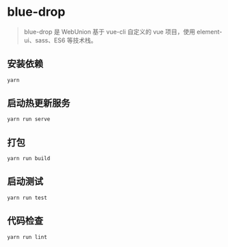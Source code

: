 
# blue-drop

> blue-drop 是 WebUnion 基于 vue-cli 自定义的 vue 项目，使用 element-ui、sass、ES6 等技术栈。

## 安装依赖

```sh
yarn
```

## 启动热更新服务

```sh
yarn run serve
```

## 打包

```sh
yarn run build
```

## 启动测试

```sh
yarn run test
```

## 代码检查

```sh
yarn run lint
```
